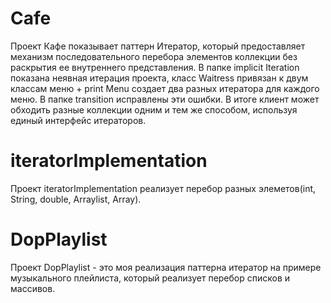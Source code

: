 # Cafe
Проект Кафе показывает паттерн Итератор, который предоставляет механизм последовательного перебора элементов коллекции без раскрытия ее внутреннего представления.
В папке implicit Iteration  показана неявная итерация проекта, класс Waitress привязан к двум классам меню + print Menu создает два разных итератора для каждого меню. В папке transition исправлены эти ошибки. В итоге клиент может обходить разные коллекции одним и тем же способом, используя единый интерфейс итераторов.

# iteratorImplementation
Проект iteratorImplementation реализует перебор разных элеметов(int, String, double, Arraylist, Array).

# DopPlaylist
Проект DopPlaylist - это моя реализация паттерна итератор на примере музыкального плейлиста, который реализует перебор списков и массивов.
